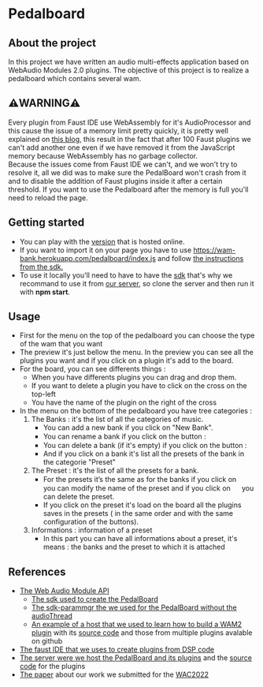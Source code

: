 # Pedalboard

**About the project**
---
In this project we have written an audio multi-effects application based on WebAudio Modules 2.0 plugins.
The objective of this project is to realize a pedalboard which contains several wam.

**⚠️WARNING⚠️**
---
Every plugin from Faust IDE use WebAssembly for it's AudioProcessor and this cause the issue of a memory limit pretty quickly, it is pretty well explained on [this blog](https://blog.stackblitz.com/posts/debugging-v8-webassembly/), this result in the fact that after 100 Faust plugins we can't add another one even if we have removed it from the JavaScript memory because WebAssembly has no garbage collector.  
Because the issues come from Faust IDE we can't, and we won't try to resolve it, all we did was to make sure the PedalBoard won't crash from it and to disable the addition of Faust plugins inside it after a certain threshold. If you want to use the Pedalboard after the memory is full you'll need to reload the page.

**Getting started**
---
  * You can play with the [version](https://wam-bank.herokuapp.com) that is hosted online.
  * If you want to import it on your page you have to use https://wam-bank.herokuapp.com/pedalboard/index.js and follow [the instructions from the sdk.](https://github.com/webaudiomodules/wam-examples#loading-a-plugin)
  * To use it locally you'll need to have to have the [sdk](https://github.com/webaudiomodules/sdk) that's why we recommand to use it from [our server](https://github.com/QuentinBeauchet/plugins_server_webaudiomodules), so clone the server and then run it with <b>npm start</b>.

**Usage**
---
  * First for the menu on the top of the pedalboard you can choose the type of the wam that you want
  * The preview it's just bellow the menu. In the preview you can see all the plugins you want and if you click on a plugin it's add to the board.
  * For the board, you can see differents things : 
      * When you have differents plugins you can drag and drop them.
      * If you want to delete a plugin you have to click on the cross on the top-left
      * You have the name of the plugin on the right of the cross
  * In the menu on the bottom of the pedalboard you have tree categories : 
      1. The Banks : 
       it's the list of all the categories of music. 
         - You can add a new bank if you click on "New Bank".
         - You can rename a bank if you click on the button : <img src="https://michael-marynowicz.github.io/TER/pedalboard/Gui/assets/editButton.svg" width="15" height="15">
         - You can delete a bank (if it's empty) if you click on the button : <img src="https://michael-marynowicz.github.io/TER/pedalboard/Gui/assets/deleteButton.svg" width="15" height="15">
         - And if you click on a bank it's list all the presets of the bank in the categorie "Preset"
      2. The Preset :
       it's the list of all the presets for a bank. 
         - For the presets it’s the same as for the banks if you click on <img src="https://michael-marynowicz.github.io/TER/pedalboard/Gui/assets/editButton.svg" width="15" height="15"> you can modify the name of the preset and if you click on 
          <img src="https://michael-marynowicz.github.io/TER/pedalboard/Gui/assets/deleteButton.svg" width="15" height="15"> you can delete the preset.
         - If you click on the preset it's load on the board all the plugins saves in the presets ( in the same order and with the same configuration of the buttons).
      3. Informations : 
       information of a preset 
         - In this part you can have all informations about a preset, it's means : the banks and the preset to which it is attached   
          
**References**
---
 * [The Web Audio Module API](https://github.com/webaudiomodules)
      * [The sdk used to create the PedalBoard](https://github.com/webaudiomodules/sdk)
      * [The sdk-parammgr the we used for the PedalBoard without the audioThread](https://github.com/webaudiomodules/sdk-parammgr)
      * [An example of a host that we used to learn how to build a WAM2 plugin](https://mainline.i3s.unice.fr/wam2/packages/_/) with its [source code](https://github.com/webaudiomodules/wam-examples) and those from multiple plugins avalable on github
 * [The faust IDE that we uses to create plugins from DSP code](https://faustide.grame.fr/)
 * [The server were we host the PedalBoard and its plugins](https://wam-bank.herokuapp.com/) and the [source code](https://github.com/QuentinBeauchet/plugins_server_webaudiomodules) for the plugins
 * [The paper](https://zenodo.org/record/6769098) about our work we submitted for the [WAC2022](https://wac2022.i3s.univ-cotedazur.fr/)
